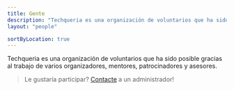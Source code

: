 ```yaml
---
title: Gente
description: "Techqueria es una organización de voluntarios que ha sido posible gracias al trabajo de varios organizadores, mentores, patrocinadores y asesores."
layout: "people"

sortByLocation: true
---
```


Techqueria es una organización de voluntarios que ha sido posible gracias al trabajo de varios organizadores, mentores, patrocinadores y asesores.

> Le gustaría participar? [Contacte](/contact/) a un administrador!
